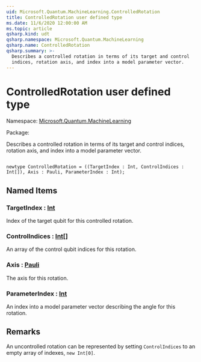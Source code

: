 ```yaml
---
uid: Microsoft.Quantum.MachineLearning.ControlledRotation
title: ControlledRotation user defined type
ms.date: 11/6/2020 12:00:00 AM
ms.topic: article
qsharp.kind: udt
qsharp.namespace: Microsoft.Quantum.MachineLearning
qsharp.name: ControlledRotation
qsharp.summary: >-
  Describes a controlled rotation in terms of its target and control
  indices, rotation axis, and index into a model parameter vector.
---
```


# ControlledRotation user defined type

Namespace: [Microsoft.Quantum.MachineLearning](xref:Microsoft.Quantum.MachineLearning)

Package: [](https://nuget.org/packages/)


Describes a controlled rotation in terms of its target and controlindices, rotation axis, and index into a model parameter vector.

```qsharp

newtype ControlledRotation = ((TargetIndex : Int, ControlIndices : Int[]), Axis : Pauli, ParameterIndex : Int);
```



## Named Items

### TargetIndex : [Int](xref:microsoft.quantum.lang-ref.int)

Index of the target qubit for this controlled rotation.
### ControlIndices : [Int](xref:microsoft.quantum.lang-ref.int)[]

An array of the control qubit indices for this rotation.
### Axis : [Pauli](xref:microsoft.quantum.lang-ref.pauli)

The axis for this rotation.
### ParameterIndex : [Int](xref:microsoft.quantum.lang-ref.int)

An index into a model parameter vector describing the anglefor this rotation.

## Remarks

An uncontrolled rotation can be represented by setting `ControlIndices`to an empty array of indexes, `new Int[0]`.
